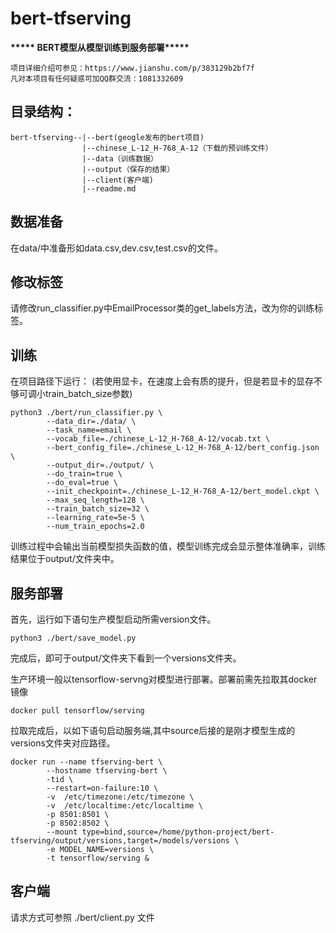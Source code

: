 # bert-tfserving

**\*\*\*\*\* BERT模型从模型训练到服务部署\*\*\*\*\***
```
项目详细介绍可参见：https://www.jianshu.com/p/383129b2bf7f
凡对本项目有任何疑惑可加QQ群交流：1081332609
```
## 目录结构：

```
bert-tfserving--|--bert(geogle发布的bert项目)
                |--chinese_L-12_H-768_A-12（下载的预训练文件）
                |--data（训练数据）
                |--output（保存的结果）
                |--client(客户端)
                |--readme.md
```
## 数据准备

在data/中准备形如data.csv,dev.csv,test.csv的文件。

## 修改标签

请修改run_classifier.py中EmailProcessor类的get_labels方法，改为你的训练标签。

## 训练

在项目路径下运行：
(若使用显卡，在速度上会有质的提升，但是若显卡的显存不够可调小train_batch_size参数)
```
python3 ./bert/run_classifier.py \
        --data_dir=./data/ \
        --task_name=email \
        --vocab_file=./chinese_L-12_H-768_A-12/vocab.txt \
        --bert_config_file=./chinese_L-12_H-768_A-12/bert_config.json \
        --output_dir=./output/ \
        --do_train=true \
        --do_eval=true \
        --init_checkpoint=./chinese_L-12_H-768_A-12/bert_model.ckpt \
        --max_seq_length=128 \
        --train_batch_size=32 \
        --learning_rate=5e-5 \
        --num_train_epochs=2.0
```
训练过程中会输出当前模型损失函数的值，模型训练完成会显示整体准确率，训练结果位于output/文件夹中。

## 服务部署

首先，运行如下语句生产模型启动所需version文件。

```
python3 ./bert/save_model.py
```
完成后，即可于output/文件夹下看到一个versions文件夹。

生产环境一般以tensorflow-servng对模型进行部署。部署前需先拉取其docker镜像

```
docker pull tensorflow/serving
```

拉取完成后，以如下语句启动服务端,其中source后接的是刚才模型生成的versions文件夹对应路径。

```
docker run --name tfserving-bert \
        --hostname tfserving-bert \
        -tid \
        --restart=on-failure:10 \
        -v  /etc/timezone:/etc/timezone \
        -v  /etc/localtime:/etc/localtime \
        -p 8501:8501 \
        -p 8502:8502 \
        --mount type=bind,source=/home/python-project/bert-tfserving/output/versions,target=/models/versions \
        -e MODEL_NAME=versions \
        -t tensorflow/serving &
```
## 客户端

请求方式可参照 ./bert/client.py 文件